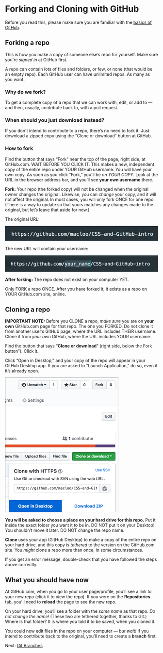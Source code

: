 # Forking and Cloning with GitHub

Before you read this, please make sure you are familiar with the [basics of GitHub](../github_basics).

## Forking a repo

This is how you make a copy of someone else’s repo for yourself. Make sure you're *signed in* at GitHub first.

A repo can contain lots of files and folders, or few, or none (that would be an empty repo). Each GitHub user can have unlimited repos. As many as you want.

### Why do we fork?

To get a complete copy of a repo that we can work with, edit, or add to &mdash; and then, usually, contribute back to, with a pull request.

### When should you just download instead?

If you don't intend to contribute to a repo, there’s no need to fork it. Just download a zipped copy using the “Clone or download” button at GitHub.

### How to fork

Find the button that says “Fork” near the top of the page, right side, at GitHub.com. WAIT BEFORE YOU CLICK IT. This makes a new, independent copy of the entire repo under YOUR GitHub username. You will have your own copy. As soon as you click “Fork,” you'll be *on YOUR COPY.* Look at the URL in the browser address bar, and you’ll see **your own username** there.

**Fork:** Your repo (the forked copy) will not be changed when the original owner changes the original. Likewise, you can *change* your copy, and it will not affect the original. In most cases, you will only fork ONCE for one repo. (There is a way to update so that yours matches any changes made to the original, but let’s leave that aside for now.)

The original URL:

<img src="../images/url1.png" alt="Original URL for a repo" width=537>

The new URL will contain your username:

<img src="../images/url2.png" alt="New URL for the forked copy" width=582>

**After forking:** The repo does not exist on your computer YET.

Only FORK a repo ONCE. After you have forked it, it exists as a repo on YOUR GitHub.com site, online.

## Cloning a repo

**IMPORTANT NOTE:** Before you CLONE a repo, *make sure* you are on **your own** GitHub.com page for that repo.​ The one you FORKED. Do not clone it from another user’s GitHub page, where the URL includes THEIR username. Clone it from *your own* GitHub, where the URL includes YOUR username.

Find the button that says “**Clone or download**” (right side, below the Fork button”). Click it.

Click “Open in Desktop,” and your copy of the repo will appear in your GitHub Desktop app. If you are asked to “Launch Application,” do so, even if it’s already open.

<img src="../images/clone.png" alt="How to clone" width=373>

**You will be asked to choose a place on your hard drive for this repo.** Put it inside the exact folder you want it to be in. DO NOT put it on your Desktop! You shouldn’t move it later. DO NOT change the repo name.

**Clone** uses your app (GitHub Desktop) to make a copy of the entire repo on your hard drive, and this copy is *tethered* to the version on the GitHub.com site. You *might* clone a repo more than once, in some circumstances.

If you get an error message, double-check that you have followed the steps above correctly.

## What you should have now

At GitHub.com, when you go to your user page/profile, you’ll see a link to your new repo (click it to view the repo). If you were on the **Repositories** tab, you'll need to **reload** the page to see the new repo.

On your hard drive, you’ll see a folder with the *same name* as that repo. *Do not change the name!* (These two are tethered together, thanks to Git.) Where is that folder? It is where you told it to be saved, when you cloned it.

You could now edit files in the repo on your computer &mdash; *but wait!* If you intend to contribute back to the original, you’ll need to create a **branch** first.

Next: [Git Branches](../git_branches)
